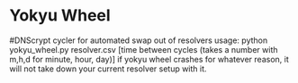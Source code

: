 # Yokyu Wheel
#DNScrypt cycler for automated swap out of resolvers 
 usage: python yokyu_wheel.py resolver.csv [time between cycles (takes a number with m,h,d for minute, hour, day)] 
 if yokyu wheel crashes for whatever reason, it will not take down your current resolver setup with it. 
